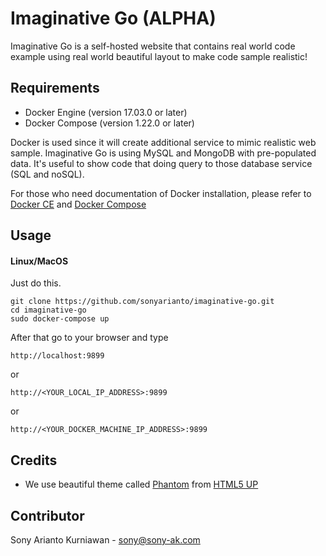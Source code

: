 # Imaginative Go (ALPHA)
Imaginative Go is a self-hosted website that contains real world code example using real world beautiful layout to make code sample realistic!

## Requirements
- Docker Engine (version 17.03.0 or later)
- Docker Compose (version 1.22.0 or later)

Docker is used since it will create additional service to mimic realistic web sample. Imaginative Go is using MySQL and MongoDB with pre-populated data. It's useful to show code that doing query to those database service (SQL and noSQL).

For those who need documentation of Docker installation, please refer to [Docker CE](https://store.docker.com/search?type=edition&offering=community) and [Docker Compose](https://docs.docker.com/compose/install/)

## Usage
#### Linux/MacOS
Just do this.

```
git clone https://github.com/sonyarianto/imaginative-go.git
cd imaginative-go
sudo docker-compose up
```

After that go to your browser and type
```
http://localhost:9899
```
or
```
http://<YOUR_LOCAL_IP_ADDRESS>:9899
```
or
```
http://<YOUR_DOCKER_MACHINE_IP_ADDRESS>:9899
```

## Credits
- We use beautiful theme called [Phantom](https://html5up.net/phantom) from [HTML5 UP](https://html5up.net)

## Contributor
Sony Arianto Kurniawan - sony@sony-ak.com
